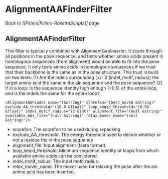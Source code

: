 # AlignmentAAFinderFilter
*Back to [[Filters|Filters-RosettaScripts]] page.*
## AlignmentAAFinderFilter

This filter is typically combined with AlignmentGapInserter. It scans through all positions in the pose sequence, and tests whether amino acids present in homologous sequences (from alignment) would be able to fit into the pose sequence. It only tests amino acids in homologous sequences if we trust that their backbone is the same as in the pose structure. This trust is build on two tests: (1) Are the indels surrounding (+/- 2 (indel_motif_radius)) the target amino acid the same in the aln sequence and the pose sequence? (2) If in a loop: Is the sequence identity high enough (>0.5) of the entire loop, and is the indels the same for the entire loop? 

```
<AlignmentAAFinder name="(&string)" scorefxn="(beta_nov16 &string)" exclude_AA_threshold="(10.0 &float)" loop_seqid_threshold="(0.50 &float)" indel_motif_radius="(2 &int)" alignment_file="(null &string)" available_AAs_file="(null &string)" relax_mover_name="(null &string)"/>
```

-   scorefxn: The scorefxn to be used during repacking
-   exclude_AA_threshold: The energy threshold used to decide whether or not a residue fits in the pose sequence
-   alignment_file: Input alignment (fasta format).
-   loop_seqid_threshold: Minimum sequence identity of loops from which available amino acids can be considered.
-   indel_motif_radius: The indel motif radius.
-   relax_mover_name: The mover used for relaxing the pose after the aln amino acid has been inserted.